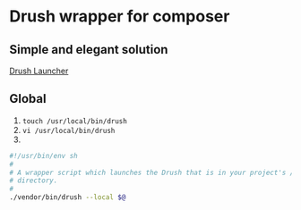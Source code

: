 # Drush wrapper for composer

## Simple and elegant solution

[Drush Launcher](https://github.com/drush-ops/drush-launcher)

## Global

1. `touch /usr/local/bin/drush`
2. `vi /usr/local/bin/drush`
3.
  ```bash
  #!/usr/bin/env sh
  #
  # A wrapper script which launches the Drush that is in your project's /vendor
  # directory.
  #
  ./vendor/bin/drush --local $@
  ```